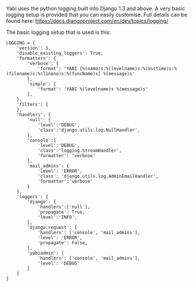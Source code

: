 Yabi uses the python logging built into Django 1.3 and above. A very basic logging setup is provided that you can easily customise. Full details can be found here: https://docs.djangoproject.com/en/dev/topics/logging/

The basic logging setup that is used is this:

```
LOGGING = {
    'version': 1,
    'disable_existing_loggers': True,
    'formatters': {
        'verbose': {
            'format': 'YABI [%(name)s:%(levelname)s:%(asctime)s:%(filename)s:%(lineno)s:%(funcName)s] %(message)s'
        },
        'simple': {
            'format': 'YABI %(levelname)s %(message)s'
        },
    },
    'filters': {
    },
    'handlers': {
        'null': {
            'level':'DEBUG',
            'class':'django.utils.log.NullHandler',
        },
        'console':{
            'level':'DEBUG',
            'class':'logging.StreamHandler',
            'formatter': 'verbose'
        },
        'mail_admins': {
            'level': 'ERROR',
            'class': 'django.utils.log.AdminEmailHandler',
            'formatter':'verbose'
        }
    },
    'loggers': {
        'django': {
            'handlers':['null'],
            'propagate': True,
            'level':'INFO',
        },
        'django.request': {
            'handlers': ['console', 'mail_admins'],
            'level': 'ERROR',
            'propagate': False,
        },
        'yabiadmin': {
            'handlers': ['console', 'mail_admins'],
            'level': 'DEBUG'
        }
    }
}
```